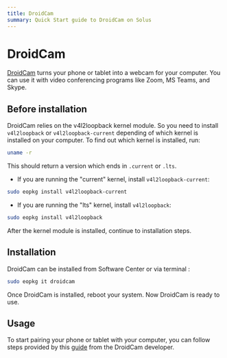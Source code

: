```yaml
---
title: DroidCam
summary: Quick Start guide to DroidCam on Solus
---
```


# DroidCam

[DroidCam](https://www.dev47apps.com/) turns your phone or tablet into a webcam for your computer. You can use it with video conferencing programs like Zoom, MS Teams, and Skype.

## Before installation

DroidCam relies on the v4l2loopback kernel module. So you need to install `v4l2loopback` or `v4l2loopback-current` depending of which kernel is installed on your computer. To find out which kernel is installed, run:

```bash
uname -r
```

This should return a version which ends in `.current` or `.lts`.

- If you are running the "current" kernel, install `v4l2loopback-current`:

```bash
sudo eopkg install v4l2loopback-current
```

- If you are running the "lts" kernel, install `v4l2loopback`:

```bash
sudo eopkg install v4l2loopback
```

After the kernel module is installed, continue to installation steps.

## Installation

DroidCam can be installed from Software Center or via terminal :

```bash
sudo eopkg it droidcam
```

Once DroidCam is installed, reboot your system. Now DroidCam is ready to use.

## Usage

To start pairing your phone or tablet with your computer, you can follow steps provided by this [guide](https://www.dev47apps.com/droidcam/connect/) from the DroidCam developer.
